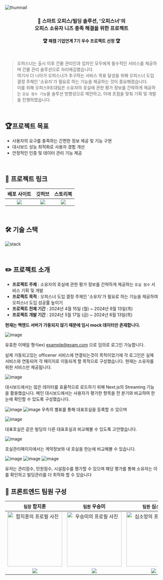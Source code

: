 ![thumnail](https://github.com/KPT-Final-Team9/front/assets/104605709/06cbd768-e31a-4688-bbce-2df7263a696a)

### <div align="center">🏢 스마트 오피스/빌딩 솔루션, '오피스너'의 <br />오피스 소유자 니즈 충족 해결을 위한 프로젝트 </div>

#### <div align="center"> 🏆 패캠 기업연계 7기 우수 프로젝트 선정 🏆 </div>

<br />

> 오피스너는 출시 이후 건물 관리인과 임차인 모두에게 필수적인 서비스를 제공하며 건물 관리 솔루션으로 자리매김했습니다.  
> 여기서 더 나아가 오피스너가 추구하는 서비스 목표 달성을 위해 오피스너 도입 결정 주체인 '소유자'가 필요로 하는 기능을 제공하는 것이 중요해졌습니다.  
> 이를 위해 오피스9조대팀은 소유자의 호실에 관한 평가 정보를 간략하게 제공하는 `호실 점수 기능`을 솔루션 방향성으로 제안하고, 이에 초점을 맞춰 기획 및 개발을 진행하였습니다.

<br />

## 🏆프로젝트 목표

- 사용자의 요구를 충족하는 간편한 정보 제공 및 기능 구현
- 대시보드 성능 최적화로 사용자 경험 개선
- 안정적인 인증 및 데이터 관리 기능 제공

<br />

## 🔗 프로젝트 링크

|                                                      배포 사이트                                                       |                                                                   깃허브                                                                    |                                                                                          스토리북                                                                                           |
| :--------------------------------------------------------------------------------------------------------------------: | :-----------------------------------------------------------------------------------------------------------------------------------------: | :-----------------------------------------------------------------------------------------------------------------------------------------------------------------------------------------: |
| <a href="https://www.officedev.site/"><img src="https://img.shields.io/badge/오피스너-3761E2?style=flat-square&"/></a> | <a href="https://github.com/KPT-Final-Team9/front"><img src="https://img.shields.io/badge/Front Repository-181717?style=flat-square&"/></a> | <a href="https://66421fd64f35d30603e16002-eexlmnzjxv.chromatic.com/?path=/docs/chart-gradientchart--docs"><img src="https://img.shields.io/badge/Storybook-FF4785?style=flat-square&"/></a> |

<br />

## 🛠️ 기술 스택

![stack](https://github.com/KPT-Final-Team9/front/assets/104605709/9e53cdb5-cb2e-4d63-817e-61384b09b717)

<br />

## ✏️ 프로젝트 소개

- **프로젝트 주제** : 소유자의 호실에 관한 평가 정보를 간략하게 제공하는 `호실 점수` 서비스 기획 및 개발
- **프로젝트 목적** : 오피스너 도입 결정 주체인 '소유자'가 필요로 하는 기능을 제공하여 오피스너 도입 성공률 높이기
- **프로젝트 전체 기간** : 2024년 4월 15일 (월) ~ 2024년 6월 13일(목)
- **프로젝트 개발 기간** : 2024년 5월 17일 (금) ~ 2024년 6월 13일(목)

**현재는 백엔드 서버가 가동되지 않기 때문에 임시 mock 데이터만 존재합니다.**

![image](https://github.com/user-attachments/assets/2642dcb8-c0a2-4f1f-93d4-0557d882399e)

유효한 이메일 형식ex) example@exam.com
으로 임의로 로그인 가능합니다.

실제 가동되고있는 officener 서비스에 연결되는것이 목적이었기에
각 로그인은 실제 서비스와 연동되어 각 페이지로 이동되게 할 목적으로 구성했습니다.
현재는 소유자를 위한 서비스만 제공됩니다.

![image](https://github.com/user-attachments/assets/302da9b0-6be3-41fc-ba14-b3c667308150)

대시보드에서는 많은 데이터를 효율적으로 로드하기 위해 Next.js의 Streaming 기능을 활용했습니다.
메인 대시보드에서는 사용자가 평가한 항목을 전 분기와 비교하여 한눈에 확인할 수 있도록 구성했습니다.

![image](https://github.com/user-attachments/assets/f7b891c6-66ef-4549-a01f-b37899646b00)
![image](https://github.com/user-attachments/assets/d5f4982f-d71c-4afc-b0be-283f6b5bd8b4)
우측의 별표를 통해 대표호실을 등록할 수 있으며

![image](https://github.com/user-attachments/assets/78b1e0e5-6ce0-416c-b1c5-1088d1b29ff6)

대표호실은 같은 빌딩의 다른 대표호실과 비교해볼 수 있도록 고안했습니다.

![image](https://github.com/user-attachments/assets/c822801f-ada1-436e-9c61-7b10ba5006d5)

호실관리페이지에서는 계약정보와 내 호실을 한눈에 비교해볼 수 있습니다.

![image](https://github.com/user-attachments/assets/4b0a7305-1379-4e1a-9154-21cd91721054)
![image](https://github.com/user-attachments/assets/b0c6e7a1-b7b5-4384-86c6-6494a60d31a9)
![image](https://github.com/user-attachments/assets/7b8727a6-f652-40c2-becd-9330c316ace7)

유저는 관리점수, 민원점수, 시설점수를 평가할 수 있으며
해당 평가를 통해 소유자는 이를 확인하고
빌딩관리를 더 최적화 할 수 있습니다

## 🤝 프론트엔드 팀원 구성

|                                                                  `팀장` 함지훈                                                                  |                                                                   `팀원` 우승미                                                                    |                                                                  `팀원` 심소망                                                                   |                                                                 `조력자` 김관경                                                                  |
| :---------------------------------------------------------------------------------------------------------------------------------------------: | :------------------------------------------------------------------------------------------------------------------------------------------------: | :----------------------------------------------------------------------------------------------------------------------------------------------: | :----------------------------------------------------------------------------------------------------------------------------------------------: |
| <a href="https://github.com/Lamyzm"><img src="https://avatars.githubusercontent.com/u/58257616?v=4" width="180px;" alt="함지훈의 프로필 사진"/> | <a href="https://github.com/wSeungMi"><img src="https://avatars.githubusercontent.com/u/104605709?v=4" width="180px;" alt="우승미의 프로필 사진"/> | <a href="https://github.com/ssmv713"><img src="https://avatars.githubusercontent.com/u/42069999?v=4" width="180px;" alt="심소망의 프로필 사진"/> | <a href="https://github.com/vangona"><img src="https://avatars.githubusercontent.com/u/69471032?v=4" width="180px;" alt="김관경의 프로필 사진"/> |
|  <a href="https://github.com/Lamyzm"><img src="https://img.shields.io/badge/Lamyzm-181717?style=flat-square&logo=GitHub&logoColor=white"/></a>  | <a href="https://github.com/wSeungMi"><img src="https://img.shields.io/badge/wSeungMi-181717?style=flat-square&logo=GitHub&logoColor=white"/></a>  | <a href="https://github.com/ssmv713"><img src="https://img.shields.io/badge/ssmv713-181717?style=flat-square&logo=GitHub&logoColor=white"/></a>  | <a href="https://github.com/vangona"><img src="https://img.shields.io/badge/vangona-181717?style=flat-square&logo=GitHub&logoColor=white"/></a>  |

<br />
